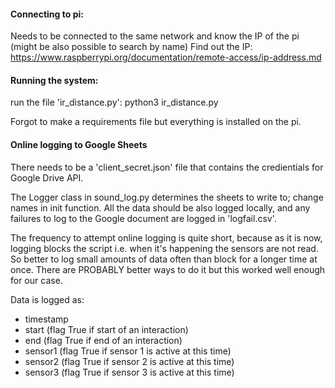#### Connecting to pi:

Needs to be connected to the same network and know the IP of the pi (might be also possible to search by name)
Find out the IP: https://www.raspberrypi.org/documentation/remote-access/ip-address.md


#### Running the system:

run the file 'ir_distance.py': python3 ir_distance.py

Forgot to make a requirements file but everything is installed on the pi.

#### Online logging to Google Sheets

There needs to be a 'client_secret.json' file that contains the credientials for Google Drive API.

The Logger class in sound_log.py determines the sheets to write to; change names in init function. All the data should be also logged locally, and any failures to log to the Google document are logged in 'logfail.csv'. 

The frequency to attempt online logging is quite short, because as it is now, logging blocks the script i.e. when it's happening the sensors are not read. So better to log small amounts of data often than block for a longer time at once. There are PROBABLY better ways to do it but this worked well enough for our case.

Data is logged as: 
 - timestamp
 - start (flag True if start of an interaction)
 - end (flag True if end of an interaction)
 - sensor1 (flag True if sensor 1 is active at this time)
 - sensor2 (flag True if sensor 2 is active at this time)
 - sensor3 (flag True if sensor 3 is active at this time)
